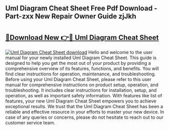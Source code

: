 ## Uml Diagram Cheat Sheet Free Pdf Download - Part-zxx New Repair Owner Guide zjJkh

# <h2><a href="http://dfqu73v.blite.top/?on=Uml+Diagram+Cheat+Sheet">🔗Download New 👉🔴 Uml Diagram Cheat Sheet</a></h2>

[![Uml Diagram Cheat Sheet download](https://i.imgur.com/lujVjoI.png)](http://dfqu73v.blite.top/?on=Uml+Diagram+Cheat+Sheet)
Hello and welcome to the user manual for your newly installed Uml Diagram Cheat Sheet. This guide is designed to help you get the most out of your product by providing a comprehensive overview of its features, functions, and benefits. You will find clear instructions for operation, maintenance, and troubleshooting. Before using your Uml Diagram Cheat Sheet, please refer to this user manual for comprehensive instructions on product setup, operation, and troubleshooting. It includes clear instructions for installation, setup, and operation, as well as important safety information. With features like list of features, your new Uml Diagram Cheat Sheet empowers you to achieve exceptional results. We trust that the Uml Diagram Cheat Sheet has been a reliable and effective resource in your efforts to master your new device. In case of any queries or concerns, please do not hesitate to reach out to our customer service team.
